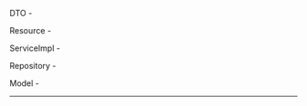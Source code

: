 DTO - 

Resource - 
    

ServiceImpl - 

Repository - 

Model - 

-----------------------------------------------